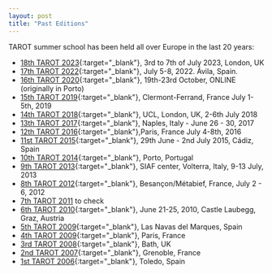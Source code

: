 ```yaml
---
layout: post
title: "Past Editions"
---
```

TAROT summer school has been held all over Europe in the last 20 years:

- [18th TAROT 2023](https://tarot-school.org/){:target="_blank"}, 3rd to 7th of July 2023, London, UK
- [17th TAROT 2022](https://antares.sip.ucm.es/TAROT22/){:target="_blank"}, July 5-8, 2022. Ávila, Spain.
- [16th TAROT 2020](https://web.fe.up.pt/~tarot2020/){:target="_blank"}, 19th-23rd October, ONLINE (originally in Porto)
- [15th TAROT 2019](https://tarot2019.limos.fr/){:target="_blank"}, Clermont-Ferrand, France July 1-5th, 2019
- [14th TAROT 2018](https://wp.cs.ucl.ac.uk/tarot2018/){:target="_blank"}, UCL, London, UK, 2-6th July 2018
- [13th TAROT 2017](http://tarot2017.dieti.unina.it/){:target="_blank"}, Naples, Italy - June 26 - 30, 2017
- [12th TAROT 2016](https://tarot2016.wp.telecom-sudparis.eu/){:target="_blank"},Paris, France July 4-8th, 2016
- [11st TAROT 2015](https://tarot2015.uca.es/tarot/){:target="_blank"}, 29th June - 2nd July 2015, Cádiz, Spain
- [10th TAROT 2014](https://twitter.com/tarot_2014){:target="_blank"}, Porto, Portugal
- [9th TAROT 2013](http://tarot2013.di.univaq.it/){:target="_blank"}, SIAF center, Volterra, Italy, 9-13 July, 2013
- [8th TAROT 2012](http://tarot2012.univ-fcomte.fr/){:target="_blank"}, Besançon/Métabief, France, July 2 - 6, 2012
- [7th TAROT 2011]() to check
- [6th TAROT 2010](http://tarot2010.ist.tugraz.at/){:target="_blank"}, June 21-25, 2010, Castle Laubegg, Graz, Austria
- [5th TAROT 2009](http://kimba.mat.ucm.es/tarot09/){:target="_blank"}, Las Navas del Marques, Spain
- [4th TAROT 2009](http://www.int-evry.fr/tarot/summerschool2005/){:target="_blank"}, Paris, France
- [3rd TAROT 2008](http://tarot.brunel.ac.uk/){:target="_blank"}, Bath, UK
- [2nd TAROT 2007](http://www-lsr.imag.fr/TAROT2007/index.php){:target="_blank"}, Grenoble, France
- [1st TAROT 2006](http://www.info-ab.uclm.es/tarot/){:target="_blank"}, Toledo, Spain


